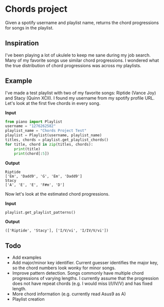 # Chords project

Given a spotify username and playlist name, returns the chord progressions for songs in the playlist.

## Inspiration

I've been playing a lot of ukulele to keep me sane during my job search. Many of my favorite songs use similar chord progressions. I wondered what the true distribution of chord progressions was across my playlists.

## Example
I've made a test playlist with two of my favorite songs: Riptide (Vance Joy) and Stacy (Quinn XCII). I found my username from my spotify profile URL. Let's look at the first five chords in every song.

__Input__
```python
from piano import Playlist
username = "1276262582"
playlist_name = "Chords Project Test"
playlist = Playlist(username, playlist_name)
titles, chords = playlist.get_playlist_chords()
for title, chord in zip(titles, chords):
    print(title)
    print(chord[:5])
```

__Output__
```
Riptide
['Em', 'Dadd9', 'G', 'Em', 'Dadd9']
Stacy
['A', 'E', 'E', 'F#m', 'D']
```

Now let's look at the estimated chord progressions.

__Input__

```python
playlist.get_playlist_patterns()
```

__Output__
```
(['Riptide', 'Stacy'], ['I/V/vi', 'I/IV/V/vi'])
```

## Todo

- Add examples
- Add major/minor key identifier. Current guesser identifies the major key, so the chord numbers look wonky for minor songs.
- Improve pattern detection. Songs commonly have multiple chord progressions of varying lengths. I currently assume that the progression does not have repeat chords (e.g. I would miss I/I/IV/V) and has fixed length.
- More chord information (e.g. currently read Asus9 as A)
- Playlist creation





